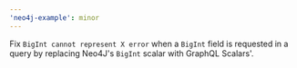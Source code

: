 ```yaml
---
'neo4j-example': minor
---
```


Fix `BigInt cannot represent X error` when a `BigInt` field is requested in a query by replacing Neo4J's `BigInt` scalar with GraphQL Scalars'.
